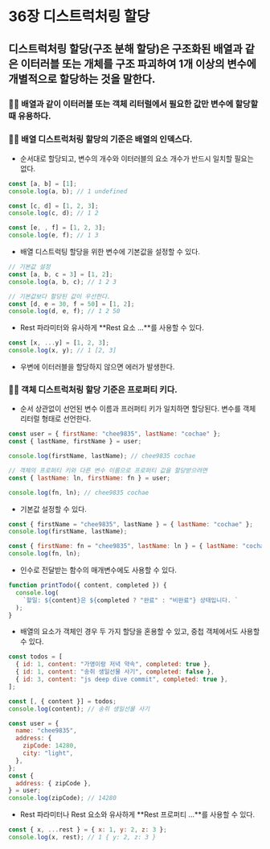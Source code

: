 # 36장 디스트럭처링 할당

## 디스트럭처링 할당(구조 분해 할당)은 구조화된 배열과 같은 이터러블 또는 개체를 구조 파괴하여 1개 이상의 변수에 개별적으로 할당하는 것을 말한다.

### 🖖🏻 배열과 같이 이터러블 또는 객체 리터럴에서 필요한 값만 변수에 할당할 때 유용하다.

### 🖖🏻 **배열 디스트럭처링 할당**의 기준은 배열의 **인덱스**다.

- 순서대로 할당되고, 변수의 개수와 이터러블의 요소 개수가 반드시 일치할 필요는 없다.

```javascript
const [a, b] = [1];
console.log(a, b); // 1 undefined

const [c, d] = [1, 2, 3];
console.log(c, d); // 1 2

const [e, , f] = [1, 2, 3];
console.log(e, f); // 1 3
```

- 배열 디스트럭팅 할당을 위한 변수에 기본값을 설정할 수 있다.

```javascript
// 기본값 설정
const [a, b, c = 3] = [1, 2];
console.log(a, b, c); // 1 2 3

// 기본값보다 할당된 값이 우선한다.
const [d, e = 30, f = 50] = [1, 2];
console.log(d, e, f); // 1 2 50
```

- Rest 파라미터와 유사하게 **Rest 요소 …**를 사용할 수 있다.

```javascript
const [x, ...y] = [1, 2, 3];
console.log(x, y); // 1 [2, 3]
```

- 우변에 이터러블을 할당하지 않으면 에러가 발생한다.

### 🖖🏻 **객체 디스트럭처링 할당** 기준은 **프로퍼티** **키**다.

- 순서 상관없이 선언된 변수 이름과 프러퍼티 키가 일치하면 할당된다. 변수를 객체 리터럴 형태로 선언한다.

```javascript
const user = { firstName: "chee9835", lastName: "cochae" };
const { lastName, firstName } = user;

console.log(firstName, lastName); // chee9835 cochae

// 객체의 프로퍼티 키와 다른 변수 이름으로 프로퍼티 값을 할당받으려면
const { lastName: ln, firstName: fn } = user;

console.log(fn, ln); // chee9835 cochae
```

- 기본값 설정할 수 있다.

```javascript
const { firstName = "chee9835", lastName } = { lastName: "cochae" };
console.log(firstName, lastName);

const { firstName: fn = "chee9835", lastName: ln } = { lastName: "cochae" };
console.log(fn, ln);
```

- 인수로 전달받는 함수의 매개변수에도 사용할 수 있다.

```javascript
function printTodo({ content, completed }) {
  console.log(
    `할일: ${content}은 ${completed ? "완료" : "비완료"} 상태입니다. `
  );
}
```

- 배열의 요소가 객체인 경우 두 가지 할당을 혼용할 수 있고, 중첩 객체에서도 사용할 수 있다.

```javascript
const todos = [
  { id: 1, content: "가영이랑 저녁 약속", completed: true },
  { id: 1, content: "송쥐 생일선물 사기", completed: false },
  { id: 3, content: "js deep dive commit", completed: true },
];

const [, { content }] = todos;
console.log(content); // 송쥐 생일선물 사기

const user = {
  name: "chee9835",
  address: {
    zipCode: 14280,
    city: "light",
  },
};
const {
  address: { zipCode },
} = user;
console.log(zipCode); // 14280
```

- Rest 파라미터나 Rest 요소와 유사하게 **Rest 프로퍼티 …**를 사용할 수 있다.

```javascript
const { x, ...rest } = { x: 1, y: 2, z: 3 };
console.log(x, rest); // 1 { y: 2, z: 3 }
```